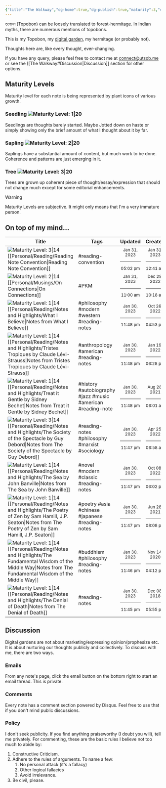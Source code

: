 ```yaml
---
{"title":"The Walkway","dg-home":true,"dg-publish":true,"maturity":3,"created":"2023-01-02T21:30:15+06:00","updated":"2023-01-26T15:28:12+06:00","dg-metatags":{"description":"Utsob's Digital Garden","og:description":"Utsob's Digital Garden"},"permalink":"/the-walkway/","metatags":{"description":"Utsob's Digital Garden","og:description":"Utsob's Digital Garden"},"tags":["gardenEntry"],"dgPassFrontmatter":true}
---
```


তপোবন (Topobon) can be loosely translated to forest-hermitage. In Indian myths, there are numerous mentions of topobons.

This is my Topobon, my [digital garden](https://cagrimmett.com/notes/2020/11/08/what-are-digital-gardens/), my hermitage (or probably not).

Thoughts here are, like every thought, ever-changing.

If you have any query, please feel free to contact me at [connect@utsob.me](mailto:connect@utsob.me) or see the [[The Walkway#Discussion\|Discussion]] section for other options.

## Maturity Levels
Maturity level for each note is being represented by plant icons of various growth.

### Seedling ![Maturity Level: 1|20](https://hermitage.utsob.me/img/tree-1.svg)
Seedlings are thoughts barely started. Maybe Jotted down on haste or simply showing only the brief amount of what I thought about it by far.

### Sapling ![Maturity Level: 2|20](https://hermitage.utsob.me/img/tree-2.svg)
Saplings have a substantial amount of content, but much work to be done. Coherence and patterns are just emerging in it.

### Tree ![Maturity Level: 3|20](https://hermitage.utsob.me/img/tree-3.svg)
Trees are grown up coherent piece of thought/essay/expression that should not change much except for some editorial enhancements.

> [!Warning] 
> Maturity Levels are subjective. It might only means that I'm a very immature person.


## On top of my mind…
| Title                                                                                                                                                                                                                  | Tags                                                         | Updated                                                   | Created                                                   |
| ---------------------------------------------------------------------------------------------------------------------------------------------------------------------------------------------------------------------- | ------------------------------------------------------------ | --------------------------------------------------------- | --------------------------------------------------------- |
| ![Maturity Level: 3\|14](https://hermitage.utsob.me/img/tree-3.svg) [[Personal/Reading/Reading Note Convention\|Reading Note Convention]]                                                                           | #reading-convention                                          | <center><small>Jan 31, 2023<hr/>05:02 pm</small></center> | <center><small>Jan 31, 2023<hr/>12:41 am</small></center> |
| ![Maturity Level: 2\|14](https://hermitage.utsob.me/img/tree-2.svg) [[Personal/Musings/On Connections\|On Connections]]                                                                                             | #PKM                                                         | <center><small>Jan 31, 2023<hr/>11:00 am</small></center> | <center><small>Dec 29, 2022<hr/>10:18 am</small></center> |
| ![Maturity Level: 1\|14](https://hermitage.utsob.me/img/tree-1.svg) [[Personal/Reading/Notes and Highlights/What I Believe\|Notes from What I Believe]]                                                             | #philosophy #modern #western #reading-notes                  | <center><small>Jan 30, 2023<hr/>11:48 pm</small></center> | <center><small>Oct 26, 2022<hr/>04:53 pm</small></center> |
| ![Maturity Level: 1\|14](https://hermitage.utsob.me/img/tree-1.svg) [[Personal/Reading/Notes and Highlights/Tristes Tropiques by Claude Lévi-Strauss\|Notes from Tristes Tropiques by Claude Lévi-Strauss]]         | #anthropology #american #reading-notes                       | <center><small>Jan 30, 2023<hr/>11:48 pm</small></center> | <center><small>Jan 19, 2022<hr/>06:28 pm</small></center> |
| ![Maturity Level: 1\|14](https://hermitage.utsob.me/img/tree-1.svg) [[Personal/Reading/Notes and Highlights/Treat it Gentle by Sidney Bechet\|Notes from Treat it Gentle by Sidney Bechet]]                         | #history #autobiography #jazz #music #american #reading-note | <center><small>Jan 30, 2023<hr/>11:48 pm</small></center> | <center><small>Aug 28, 2021<hr/>06:01 am</small></center> |
| ![Maturity Level: 3\|14](https://hermitage.utsob.me/img/tree-3.svg) [[Personal/Reading/Notes and Highlights/The Society of the Spectacle by Guy Debord\|Notes from The Society of the Spectacle by Guy Debord]]     | #reading-notes #philosophy #marxist #sociology               | <center><small>Jan 30, 2023<hr/>11:47 pm</small></center> | <center><small>Apr 25, 2022<hr/>06:58 am</small></center> |
| ![Maturity Level: 1\|14](https://hermitage.utsob.me/img/tree-1.svg) [[Personal/Reading/Notes and Highlights/The Sea by John Banville\|Notes from The Sea by John Banville]]                                         | #novel #modern #classic #reading-notes                       | <center><small>Jan 30, 2023<hr/>11:47 pm</small></center> | <center><small>Oct 08, 2022<hr/>06:02 pm</small></center> |
| ![Maturity Level: 1\|14](https://hermitage.utsob.me/img/tree-1.svg) [[Personal/Reading/Notes and Highlights/The Poetry of Zen by Sam Hamill, J.P. Seaton\|Notes from The Poetry of Zen by Sam Hamill, J.P. Seaton]] | #poetry #asia #chinese #japanese #reading-notes              | <center><small>Jan 30, 2023<hr/>11:47 pm</small></center> | <center><small>Jun 28, 2021<hr/>08:08 pm</small></center> |
| ![Maturity Level: 1\|14](https://hermitage.utsob.me/img/tree-1.svg) [[Personal/Reading/Notes and Highlights/The Fundamental Wisdom of the Middle Way\|Notes from The Fundamental Wisdom of the Middle Way]]         | #buddhism #philosophy #reading-notes                         | <center><small>Jan 30, 2023<hr/>11:46 pm</small></center> | <center><small>Nov 14, 2020<hr/>04:12 pm</small></center> |
| ![Maturity Level: 1\|14](https://hermitage.utsob.me/img/tree-1.svg) [[Personal/Reading/Notes and Highlights/The Denial of Death\|Notes from The Denial of Death]]                                                   | #reading-notes                                               | <center><small>Jan 30, 2023<hr/>11:45 pm</small></center> | <center><small>Dec 08, 2018<hr/>05:55 pm</small></center> |

## Discussion
Digital gardens are not about marketing/expressing opinion/prophesize etc. It is about nurturing our thoughts publicly and collectively. To discuss with me, there are two ways.

### Emails
From any note's page, click the email button on the bottom right to start an email thread. This is private.

### Comments
Every note has a comment section powered by Disqus. Feel free to use that if you don't mind public discussions.

### Policy
I don't seek publicity. If you find anything praiseworthy (I doubt you will), tell me privately. For commenting, these are the basic rules I believe not too much to abide by:
1. Constructive Criticism.
2. Adhere to the rules of arguments. To name a few:
    1. No personal attack (it's a fallacy)
    2. Other logical fallacies
    3. Avoid irrelevance.
3. Be civil, please.
